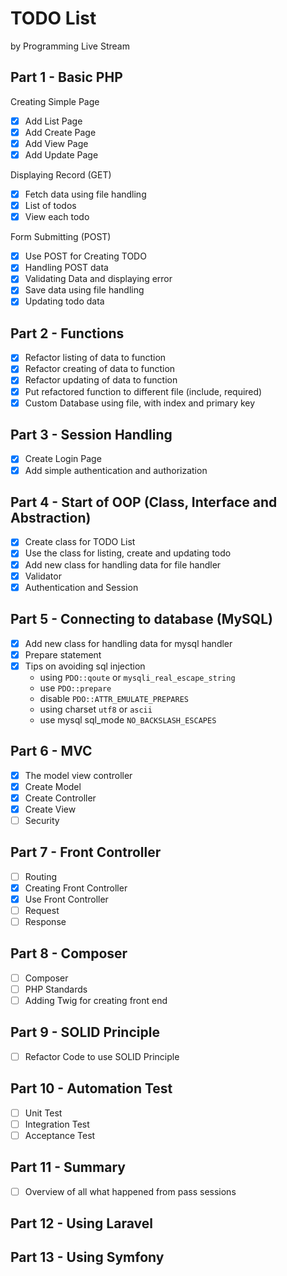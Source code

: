 # TODO List 

by Programming Live Stream

## Part 1 - Basic PHP

Creating Simple Page

- [X] Add List Page
- [X] Add Create Page
- [X] Add View Page
- [X] Add Update Page

Displaying Record (GET)

- [X] Fetch data using file handling
- [X] List of todos
- [X] View each todo

Form Submitting (POST)

- [X] Use POST for Creating TODO
- [X] Handling POST data
- [X] Validating Data and displaying error
- [X] Save data using file handling
- [X] Updating todo data

## Part 2 - Functions
- [X] Refactor listing of data to function
- [X] Refactor creating of data to function
- [X] Refactor updating of data to function
- [X] Put refactored function to different file (include, required)
- [X] Custom Database using file, with index and primary key

## Part 3 - Session Handling
- [x] Create Login Page
- [x] Add simple authentication and authorization

## Part 4 - Start of OOP (Class, Interface and Abstraction)
- [x] Create class for TODO List
- [x] Use the class for listing, create and updating todo
- [x] Add new class for handling data for file handler
- [x] Validator
- [x] Authentication and Session

## Part 5 - Connecting to database (MySQL)
- [x] Add new class for handling data for mysql handler
- [x] Prepare statement
- [x] Tips on avoiding sql injection
    - using `PDO::qoute` or `mysqli_real_escape_string`
    - use `PDO::prepare`
    - disable `PDO::ATTR_EMULATE_PREPARES`
    - using charset `utf8` or `ascii`
    - use mysql sql_mode `NO_BACKSLASH_ESCAPES`

## Part 6 - MVC
- [x] The model view controller
- [x] Create Model
- [x] Create Controller
- [x] Create View
- [ ] Security

## Part 7 - Front Controller
- [ ] Routing
- [x] Creating Front Controller
- [x] Use Front Controller
- [ ] Request
- [ ] Response

## Part 8 - Composer
- [ ] Composer
- [ ] PHP Standards
- [ ] Adding Twig for creating front end

## Part 9 - SOLID Principle
- [ ] Refactor Code to use SOLID Principle

## Part 10 - Automation Test
- [ ] Unit Test
- [ ] Integration Test
- [ ] Acceptance Test

## Part 11 - Summary
- [ ] Overview of all what happened from pass sessions

## Part 12 - Using Laravel

## Part 13 - Using Symfony

